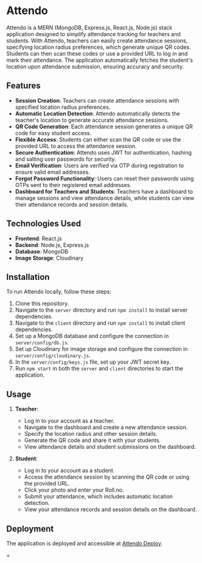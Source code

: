 # Attendo

Attendo is a MERN (MongoDB, Express.js, React.js, Node.js) stack application designed to simplify attendance tracking for teachers and students. With Attendo, teachers can easily create attendance sessions, specifying location radius preferences, which generate unique QR codes. Students can then scan these codes or use a provided URL to log in and mark their attendance. The application automatically fetches the student's location upon attendance submission, ensuring accuracy and security. 

## Features

- **Session Creation**: Teachers can create attendance sessions with specified location radius preferences.
- **Automatic Location Detection**: Attendo automatically detects the teacher's location to generate accurate attendance sessions.
- **QR Code Generation**: Each attendance session generates a unique QR code for easy student access.
- **Flexible Access**: Students can either scan the QR code or use the provided URL to access the attendance session.
- **Secure Authentication**: Attendo uses JWT for authentication, hashing and salting user passwords for security.
- **Email Verification**: Users are verified via OTP during registration to ensure valid email addresses.
- **Forgot Password Functionality**: Users can reset their passwords using OTPs sent to their registered email addresses.
- **Dashboard for Teachers and Students**: Teachers have a dashboard to manage sessions and view attendance details, while students can view their attendance records and session details.

## Technologies Used

- **Frontend**: React.js
- **Backend**: Node.js, Express.js
- **Database**: MongoDB
- **Image Storage**: Cloudinary

## Installation

To run Attendo locally, follow these steps:

1. Clone this repository.
2. Navigate to the `server` directory and run `npm install` to install server dependencies.
3. Navigate to the `client` directory and run `npm install` to install client dependencies.
4. Set up a MongoDB database and configure the connection in `server/config/db.js`.
5. Set up Cloudinary for image storage and configure the connection in `server/config/cloudinary.js`.
6. In the `server/config/keys.js` file, set up your JWT secret key.
7. Run `npm start` in both the `server` and `client` directories to start the application.

## Usage

1. **Teacher**: 
   - Log in to your account as a teacher.
   - Navigate to the dashboard and create a new attendance session.
   - Specify the location radius and other session details.
   - Generate the QR code and share it with your students.
   - View attendance details and student submissions on the dashboard.

2. **Student**:
   - Log in to your account as a student.
   - Access the attendance session by scanning the QR code or using the provided URL.
   - Click your photo and enter your Roll.no.
   - Submit your attendance, which includes automatic location detection.
   - View your attendance records and session details on the dashboard.

## Deployment

The application is deployed and accessible at [Attendo Deploy](https://atendo-deploy.onrender.com).


=
